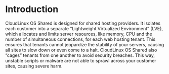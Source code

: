 # Introduction

CloudLinux OS Shared is designed for shared hosting providers. It isolates each customer into a separate “Lightweight Virtualized Environment” (LVE), which allocates and limits server resources, like memory, CPU and the number of simultaneous connections, for each web hosting tenant. This ensures that tenants cannot jeopardize the stability of your servers, causing all sites to slow down or even come to a halt. CloudLinux OS Shared also “cages” tenants from one another to avoid security breaches. This way, unstable scripts or malware are not able to sprawl across your customer sites, causing severe harm.